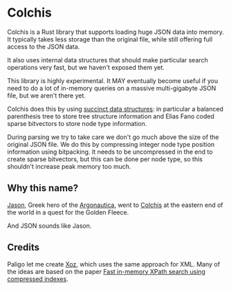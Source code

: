 # Colchis

Colchis is a Rust library that supports loading huge JSON data into memory. It
typically takes less storage than the original file, while still offering full
access to the JSON data.

It also uses internal data structures that should make particular search
operations very fast, but we haven't exposed them yet.

This library is highly experimental. It MAY eventually become useful if you need
to do a lot of in-memory queries on a massive multi-gigabyte JSON file, but we
aren't there yet.

Colchis does this by using [succinct data
structures](https://blog.startifact.com/posts/succinct/): in particular a
balanced parenthesis tree to store tree structure information and Elias Fano
coded sparse bitvectors to store node type information.

During parsing we try to take care we don't go much above the size of the
original JSON file. We do this by compressing integer node type position
information using bitpacking. It needs to be uncompressed in the end to create
sparse bitvectors, but this can be done per node type, so this shouldn't
increase peak memory too much.

## Why this name?

[Jason](https://en.wikipedia.org/wiki/Jason), Greek hero of the
[Argonautica](https://en.wikipedia.org/wiki/Argonautica), went to
[Colchis](https://en.wikipedia.org/wiki/Colchis) at the eastern end of the world
in a quest for the Golden Fleece.

And JSON sounds like Jason.

## Credits

Paligo let me create [Xoz](https://github.com/Paligo/xoz), which uses the same
approach for XML. Many of the ideas are based on the paper [Fast in-memory XPath
search using compressed
indexes](https://repositorio.uchile.cl/bitstream/handle/2250/133086/Fast-in-memory-XPath-search-using-compressed-indexes.pdf).
